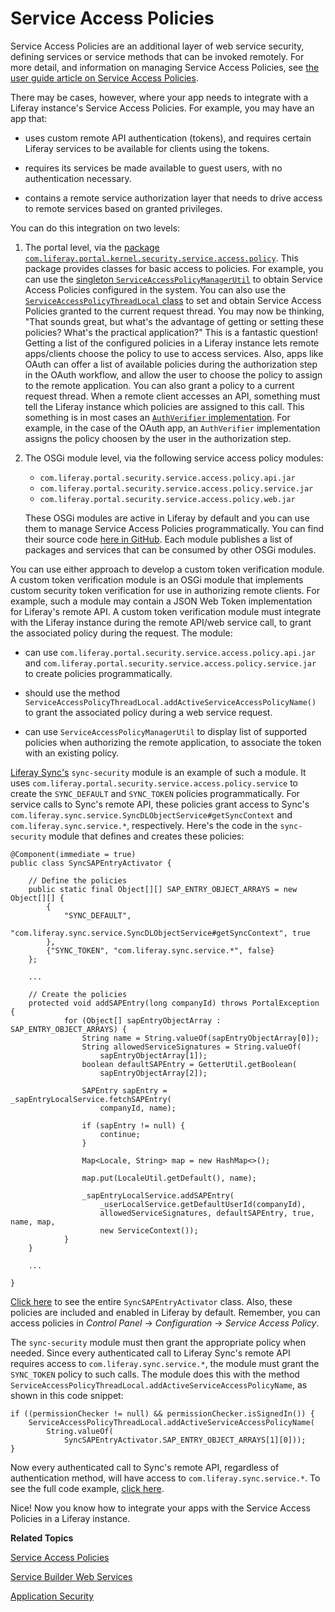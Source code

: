 # Service Access Policies

Service Access Policies are an additional layer of web service security, 
defining services or service methods that can be invoked remotely. For more 
detail, and information on managing Service Access Policies, see 
[the user guide article on Service Access Policies](/discover/deployment/-/knowledge_base/7-0/service-access-policies). 

There may be cases, however, where your app needs to integrate with a Liferay 
instance's Service Access Policies. For example, you may have an app that: 

- uses custom remote API authentication (tokens), and requires certain Liferay 
  services to be available for clients using the tokens. 

- requires its services be made available to guest users, with no authentication 
  necessary. 

- contains a remote service authorization layer that needs to drive access to 
  remote services based on granted privileges. 

You can do this integration on two levels: 

1. The portal level, via the 
   [package `com.liferay.portal.kernel.security.service.access.policy`](https://docs.liferay.com/portal/7.0/javadocs/portal-kernel/com/liferay/portal/kernel/security/service/access/policy/package-summary.html). 
   This package provides classes for basic access to policies. For example, you 
   can use the 
   [singleton `ServiceAccessPolicyManagerUtil`](https://docs.liferay.com/portal/7.0/javadocs/portal-kernel/com/liferay/portal/kernel/security/service/access/policy/ServiceAccessPolicyManagerUtil.html) 
   to obtain Service Access Policies configured in the system. You can also use 
   the 
   [`ServiceAccessPolicyThreadLocal` class](https://docs.liferay.com/portal/7.0/javadocs/portal-kernel/com/liferay/portal/kernel/security/service/access/policy/ServiceAccessPolicyThreadLocal.html) 
   to set and obtain Service Access Policies granted to the current request 
   thread. You may now be thinking, "That sounds great, but what's the advantage 
   of getting or setting these policies? What's the practical application?" This 
   is a fantastic question! Getting a list of the configured policies in a 
   Liferay instance lets remote apps/clients choose the policy to use to access 
   services. Also, apps like OAuth can offer a list of available policies during 
   the authorization step in the OAuth workflow, and allow the user to choose 
   the policy to assign to the remote application. You can also grant a policy 
   to a current request thread. When a remote client accesses an API, something 
   must tell the Liferay instance which policies are assigned to this call. This 
   something is in most cases an 
   [`AuthVerifier` implementation](https://docs.liferay.com/portal/7.0/javadocs/portal-kernel/com/liferay/portal/kernel/security/auth/verifier/AuthVerifier.html). 
   For example, in the case of the OAuth app, an `AuthVerifier` implementation 
   assigns the policy choosen by the user in the authorization step. 

2. The OSGi module level, via the following service access policy modules:

    - `com.liferay.portal.security.service.access.policy.api.jar`
    - `com.liferay.portal.security.service.access.policy.service.jar`
    - `com.liferay.portal.security.service.access.policy.web.jar`

    These OSGi modules are active in Liferay by default and you can use them to 
    manage Service Access Policies programmatically. You can find their source 
    code 
    [here in GitHub](https://github.com/liferay/liferay-portal/tree/master/modules/apps/foundation/portal-security). 
    Each module publishes a list of packages and services that can be consumed 
    by other OSGi modules. 

You can use either approach to develop a custom token verification module. A 
custom token verification module is an OSGi module that implements custom 
security token verification for use in authorizing remote clients. For example, 
such a module may contain a JSON Web Token implementation for Liferay's remote 
API. A custom token verification module must integrate with the Liferay instance 
during the remote API/web service call, to grant the associated policy during 
the request. The module: 

- can use `com.liferay.portal.security.service.access.policy.api.jar` and 
  `com.liferay.portal.security.service.access.policy.service.jar` to create 
  policies programmatically. 

- should use the method 
  `ServiceAccessPolicyThreadLocal.addActiveServiceAccessPolicyName()` to grant 
  the associated policy during a web service request. 

- can use `ServiceAccessPolicyManagerUtil` to display list of supported policies 
  when authorizing the remote application, to associate the token with an 
  existing policy. 

[Liferay Sync's](https://www.liferay.com/supporting-products/liferay-sync) 
`sync-security` module is an example of such a module. It uses 
`com.liferay.portal.security.service.access.policy.service` to create the 
`SYNC_DEFAULT` and `SYNC_TOKEN` policies programmatically. For service calls to 
Sync's remote API, these policies grant access to Sync's 
`com.liferay.sync.service.SyncDLObjectService#getSyncContext` and 
`com.liferay.sync.service.*`, respectively. Here's the code in the 
`sync-security` module that defines and creates these policies:

    @Component(immediate = true)
    public class SyncSAPEntryActivator {

        // Define the policies
        public static final Object[][] SAP_ENTRY_OBJECT_ARRAYS = new Object[][] {
            {
                "SYNC_DEFAULT",
                "com.liferay.sync.service.SyncDLObjectService#getSyncContext", true
            },
            {"SYNC_TOKEN", "com.liferay.sync.service.*", false}
        };

        ...

        // Create the policies
        protected void addSAPEntry(long companyId) throws PortalException {
                for (Object[] sapEntryObjectArray : SAP_ENTRY_OBJECT_ARRAYS) {
                    String name = String.valueOf(sapEntryObjectArray[0]);
                    String allowedServiceSignatures = String.valueOf(
                        sapEntryObjectArray[1]);
                    boolean defaultSAPEntry = GetterUtil.getBoolean(
                        sapEntryObjectArray[2]);

                    SAPEntry sapEntry = _sapEntryLocalService.fetchSAPEntry(
                        companyId, name);

                    if (sapEntry != null) {
                        continue;
                    }

                    Map<Locale, String> map = new HashMap<>();

                    map.put(LocaleUtil.getDefault(), name);

                    _sapEntryLocalService.addSAPEntry(
                        _userLocalService.getDefaultUserId(companyId),
                        allowedServiceSignatures, defaultSAPEntry, true, name, map,
                        new ServiceContext());
                }
        }

        ...

    }

[Click here](https://github.com/liferay/liferay-portal/blob/7.0.x/modules/apps/sync/sync-security/src/main/java/com/liferay/sync/security/service/access/policy/SyncSAPEntryActivator.java) 
to see the entire `SyncSAPEntryActivator` class. Also, these policies are 
included and enabled in Liferay by default. Remember, you can access policies in 
*Control Panel* &rarr; *Configuration* &rarr; *Service Access Policy*. 

The `sync-security` module must then grant the appropriate policy when needed. 
Since every authenticated call to Liferay Sync's remote API requires access to 
`com.liferay.sync.service.*`, the module must grant the `SYNC_TOKEN` policy to 
such calls. The module does this with the method 
`ServiceAccessPolicyThreadLocal.addActiveServiceAccessPolicyName`, as shown in 
this code snippet: 

    if ((permissionChecker != null) && permissionChecker.isSignedIn()) {
        ServiceAccessPolicyThreadLocal.addActiveServiceAccessPolicyName(
            String.valueOf(
                SyncSAPEntryActivator.SAP_ENTRY_OBJECT_ARRAYS[1][0]));
    }

Now every authenticated call to Sync's remote API, regardless of authentication 
method, will have access to `com.liferay.sync.service.*`. To see the full code 
example, 
[click here](https://github.com/liferay/liferay-portal/blob/7.0.x/modules/apps/sync/sync-security/src/main/java/com/liferay/sync/security/servlet/filter/SyncAuthFilter.java).

Nice! Now you know how to integrate your apps with the Service Access Policies 
in a Liferay instance. 

**Related Topics**

[Service Access Policies](/discover/deployment/-/knowledge_base/7-0/service-access-policies)

[Service Builder Web Services](/develop/tutorials/-/knowledge_base/7-0/service-builder-web-services)

[Application Security](/develop/tutorials/-/knowledge_base/7-0/application-security)
